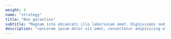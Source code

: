 ```yaml
---
weight: 3
name: "strategy"
title: "Nos garanties"
subtitle: "Magnam iste obcaecati illo laboriosam amet. Dignissimos sed quis voluptatum corporis adipisci amet."
description: "<p>Lorem ipsum dolor sit amet, consectetur adipisicing elit. Distinctio dolore illum expedita placeat debitis, dignissimos obcaecati et modi. Possimus id dicta consequuntur veritatis, reiciendis at expedita voluptate sint distinctio eligendi!</p><ul class='checked'><li>Web Development</li><li>User Interface Experts</li><li>Pixel Perfect Design</li></ul><p><a href='#' class='btn btn-primary btn-outline fh5co-content-nav' data-nav-section='contact'>Nous contacter</a></p>"
---
```

